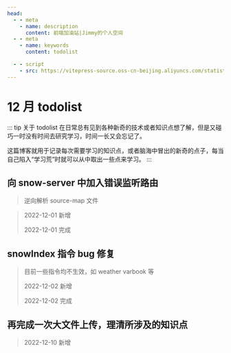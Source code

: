 ```yaml
---
head:
  - - meta
    - name: description
      content: 前端加油站|Jimmy的个人空间
  - - meta
    - name: keywords
      content: todolist

  - - script
    - src: https://vitepress-source.oss-cn-beijing.aliyuncs.com/statistics.js
---
```


# 12 月 todolist

::: tip 关于 todolist
在日常总有见到各种新奇的技术或者知识点想了解，但是又碰巧一时没有时间去研究学习，时间一长又会忘记了。

这篇博客就用于记录每次需要学习的知识点，或者脑海中冒出的新奇的点子，每当自己陷入“学习荒”时就可以从中取出一些点来学习。
:::

## 向 snow-server 中加入错误监听路由

> 逆向解析 source-map 文件

> 2022-12-01 新增
>
> 2022-12-01 完成

## snowIndex 指令 bug 修复

> 目前一些指令均不生效，如 weather varbook 等
>
> 2022-12-02 新增
>
> 2022-12-02 完成

## 再完成一次大文件上传，理清所涉及的知识点

> 2022-12-10 新增
